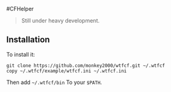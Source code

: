 #CFHelper
> Still under heavy development.

## Installation
To install it:
```shell
git clone https://github.com/monkey2000/wtfcf.git ~/.wtfcf
copy ~/.wtfcf/example/wtfcf.ini ~/.wtfcf.ini
```

Then add `~/.wtfcf/bin` To your `$PATH`.
